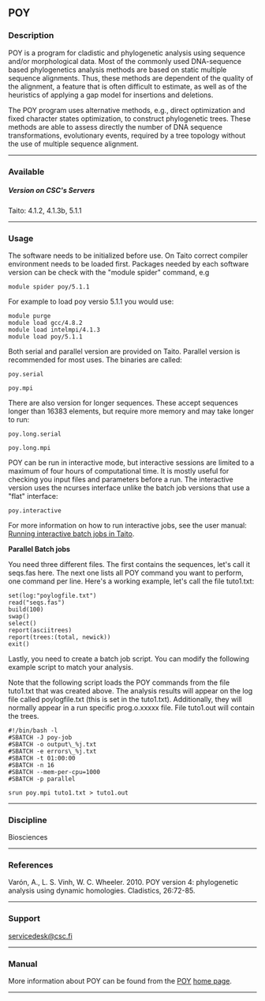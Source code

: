## POY

### Description

POY is a program for cladistic and phylogenetic analysis using sequence and/or morphological data. Most of the commonly used DNA-sequence based phylogenetics analysis methods are based on static multiple sequence alignments. Thus, these methods are dependent of the quality of the alignment, a feature that is often difficult to estimate, as well as of the heuristics of applying a gap model for insertions and deletions.  
  
The POY program uses alternative methods, e.g., direct optimization and fixed character states optimization, to construct phylogenetic trees. These methods are able to assess directly the number of DNA sequence transformations, evolutionary events, required by a tree topology without the use of multiple sequence alignment.

* * *

### Available

##### Version on CSC's Servers

Taito: 4.1.2, 4.1.3b, 5.1.1

* * *

### Usage

The software needs to be initialized before use. On Taito correct compiler environment needs to be loaded first. Packages needed by each software version can be check with the "module spider" command, e.g

    module spider poy/5.1.1

For example to load poy versio 5.1.1 you would use:

    module purge
    module load gcc/4.8.2
    module load intelmpi/4.1.3
    module load poy/5.1.1

Both serial and parallel version are provided on Taito. Parallel version is recommended for most uses. The binaries are called:

    poy.serial
    
    poy.mpi

There are also version for longer sequences. These accept sequences longer than 16383 elements, but require more memory and may take longer to run:

    poy.long.serial
    
    poy.long.mpi

POY can be run in interactive mode, but interactive sessions are limited to a maximum of four hours of computational time. It is mostly useful for checking you input files and parameters before a run. The interactive version uses the ncurses interface unlike the batch job versions that use a "flat" interface:

    poy.interactive

For more information on how to run interactive jobs, see the user manual: [Running interactive batch jobs in Taito](http://research.csc.fi/taito-interactive-batch-jobs).

**Parallel Batch jobs**

You need three different files. The first contains the sequences, let's call it seqs.fas here. The next one lists all POY command you want to perform, one command per line. Here's a working example, let's call the file tuto1.txt:

    set(log:"poylogfile.txt")
    read("seqs.fas")
    build(100)
    swap()
    select()
    report(asciitrees)
    report(trees:(total, newick))
    exit()

Lastly, you need to create a batch job script. You can modify the following example script to match your analysis.

Note that the following script loads the POY commands from the file tuto1.txt that was created above. The analysis results will appear on the log file called poylogfile.txt (this is set in the tuto1.txt). Additionally, they will normally appear in a run specific prog.o.xxxxx file. File tuto1.out will contain the trees.

    #!/bin/bash -l
    #SBATCH -J poy-job
    #SBATCH -o output\_%j.txt
    #SBATCH -e errors\_%j.txt
    #SBATCH -t 01:00:00
    #SBATCH -n 16
    #SBATCH --mem-per-cpu=1000
    #SBATCH -p parallel
    
    srun poy.mpi tuto1.txt > tuto1.out

* * *

### Discipline

Biosciences  

* * *

### References

Varón, A., L. S. Vinh, W. C. Wheeler. 2010. POY version 4: phylogenetic analysis using dynamic homologies. Cladistics, 26:72-85.

* * *

### Support

servicedesk@csc.fi

* * *

### Manual

More information about POY can be found from the [POY](https://www.amnh.org/our-research/computational-sciences/research/projects/systematic-biology/poy) [home page](https://www.amnh.org/our-research/computational-sciences/research/projects/systematic-biology/poy).

* * *